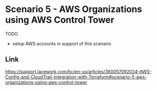 # Scenario 5 - AWS Organizations using AWS Control Tower

TODO
- setup AWS accounts in support of this scenario


## Link
https://support.lacework.com/hc/en-us/articles/360057092034-AWS-Config-and-CloudTrail-Integration-with-Terraform#scenario-5-aws-organizations-using-aws-control-tower